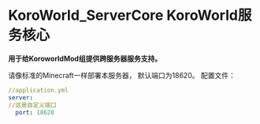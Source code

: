 # KoroWorld_ServerCore KoroWorld服务核心
**用于给KoroworldMod组提供跨服务器服务支持。**

请像标准的Minecraft一样部署本服务器，
默认端口为18620。
配置文件：
```yaml
//application.yml
server:
//这是自定义端口
  port: 18620
```

